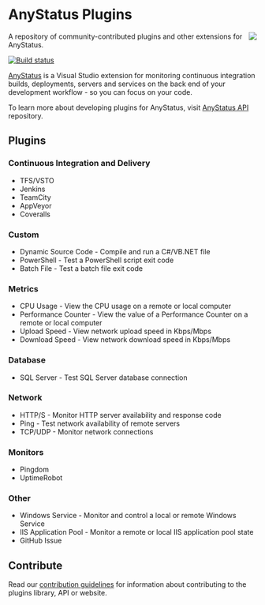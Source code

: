 # AnyStatus Plugins

<img align="right" src="http://www.anystat.us/assets/images/anystatus-visual-studio-extension.png"/>

A repository of community-contributed plugins and other extensions for AnyStatus.

[![Build status](https://ci.appveyor.com/api/projects/status/dvn1rwrauwyq5yx6?svg=true)](https://ci.appveyor.com/project/AnyStatus/plugins)

[AnyStatus](http://www.anystat.us) is a Visual Studio extension for monitoring continuous integration builds, deployments, servers and services on the back end of your development workflow - so you can focus on your code.

To learn more about developing plugins for AnyStatus, visit [AnyStatus API](https://github.com/AnyStatus/API) repository.

## Plugins

### Continuous Integration and Delivery

- TFS/VSTO
- Jenkins
- TeamCity
- AppVeyor
- Coveralls

### Custom 

- Dynamic Source Code - Compile and run a C#/VB.NET file
- PowerShell - Test a PowerShell script exit code
- Batch File - Test a batch file exit code

### Metrics

- CPU Usage - View the CPU usage on a remote or local computer
- Performance Counter - View the value of a Performance Counter on a remote or local computer
- Upload Speed - View network upload speed in Kbps/Mbps
- Download Speed - View network download speed in Kbps/Mbps

### Database
 
- SQL Server - Test SQL Server database connection

### Network

- HTTP/S - Monitor HTTP server availability and response code
- Ping - Test network availability of remote servers
- TCP/UDP - Monitor network connections

### Monitors

- Pingdom
- UptimeRobot

### Other

- Windows Service - Monitor and control a local or remote Windows Service
- IIS Application Pool - Monitor a remote or local IIS application pool state
- GitHub Issue

## Contribute

Read our [contribution guidelines](CONTRIBUTING.md) for information about contributing to the plugins library, API or website.
